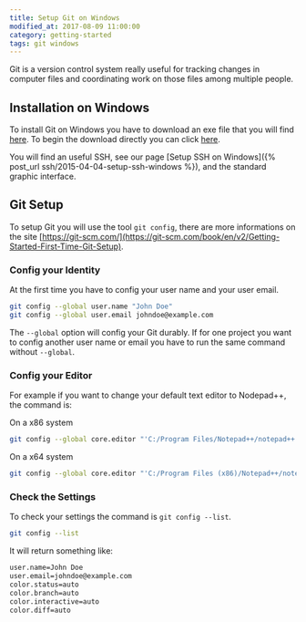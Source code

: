 ```yaml
---
title: Setup Git on Windows
modified_at: 2017-08-09 11:00:00
category: getting-started
tags: git windows
---
```


Git is a version control system really useful for tracking changes in computer files and coordinating work on those files among multiple people. 

## Installation on Windows

To install Git on Windows you have to download an exe file that you will find [here](https://git-for-windows.github.io/). To begin the download directly you can click [here](http://git-scm.com/download/win).

You will find an useful SSH, see our page [Setup SSH on Windows]({% post_url ssh/2015-04-04-setup-ssh-windows %}), and the standard graphic interface.

## Git Setup

To setup Git you will use the tool `git config`, there are more informations on the site [https://git-scm.com/](https://git-scm.com/book/en/v2/Getting-Started-First-Time-Git-Setup).

### Config your Identity

At the first time you have to config your user name and your user email.

```bash
git config --global user.name "John Doe"
git config --global user.email johndoe@example.com
```

The `--global` option will config your Git durably. If for one project you want to config another user name or email you have to run the same command without `--global`.

### Config your Editor

For example if you want to change your default text editor to Nodepad++, the command is:

On a x86 system

```bash
git config --global core.editor "'C:/Program Files/Notepad++/notepad++.exe' -multiInst -nosession"
```

On a x64 system

```bash
git config --global core.editor "'C:/Program Files (x86)/Notepad++/notepad++.exe' -multiInst -nosession"
```

### Check the Settings

To check your settings the command is `git config --list`.


```bash
git config --list
```

It will return something like:

```bash
user.name=John Doe
user.email=johndoe@example.com
color.status=auto
color.branch=auto
color.interactive=auto
color.diff=auto
```
